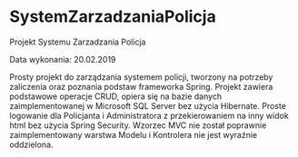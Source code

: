 # SystemZarzadzaniaPolicja
Projekt Systemu Zarzadzania Policja 

Data wykonania: 20.02.2019

Prosty projekt do zarządzania systemem policji, tworzony na potrzeby zaliczenia oraz poznania podstaw frameworka Spring.
Projekt zawiera podstawowe operacje CRUD, opiera się na bazie danych zaimplementowanej w Microsoft SQL Server bez użycia Hibernate.
Proste logowanie dla Policjanta i Administratora z przekierowaniem na inny widok html bez użycia Spring Security.
Wzorzec MVC nie został poprawnie zaimplementowany warstwa Modelu i Kontrolera nie jest wyraźnie oddzielona.
